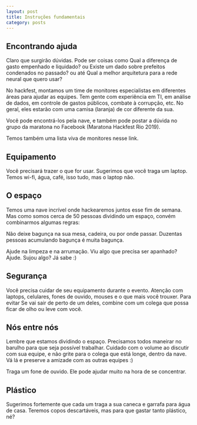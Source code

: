 ```yaml
---
layout: post
title: Instruções fundamentais
category: posts
---
```


## Encontrando ajuda

Claro que surgirão dúvidas. Pode ser coisas como Qual a diferença de gasto empenhado e liquidado? ou Existe um dado sobre prefeitos condenados no passado? ou até Qual a melhor arquitetura para a rede neural que quero usar?

No hackfest, montamos um time de monitores especialistas em diferentes áreas para ajudar as equipes. Tem gente com experiência em TI, em análise de dados, em controle de gastos públicos, combate à corrupção, etc. No geral, eles estarão com uma camisa (laranja) de cor diferente da sua.

Você pode encontrá-los pela nave, e também pode postar a dúvida no grupo da maratona no Facebook (Maratona Hackfest Rio 2019).

Temos também uma lista viva de monitores nesse link.

## Equipamento

Você precisará trazer o que for usar. Sugerimos que você traga um laptop. Temos wi-fi, água, café, isso tudo, mas o laptop não.

## O espaço

Temos uma nave incrível onde hackearemos juntos esse fim de semana. Mas como somos cerca de 50 pessoas dividindo um espaço, convém combinarmos algumas regras:

Não deixe bagunça na sua mesa, cadeira, ou por onde passar. Duzentas pessoas acumulando bagunça é muita bagunça.

Ajude na limpeza e na arrumação. Viu algo que precisa ser apanhado? Ajude. Sujou algo? Já sabe :)

## Segurança

Você precisa cuidar de seu equipamento durante o evento. Atenção com laptops, celulares, fones de ouvido, mouses e o que mais você trouxer. Para evitar Se vai sair de perto de um deles, combine com um colega que possa ficar de olho ou leve com você.

## Nós entre nós

Lembre que estamos dividindo o espaço. Precisamos todos maneirar no barulho para que seja possível trabalhar. Cuidado com o volume ao discutir com sua equipe, e não grite para o colega que está longe, dentro da nave. Vá lá e preserve a amizade com as outras equipes :)

Traga um fone de ouvido. Ele pode ajudar muito na hora de se concentrar.

## Plástico

Sugerimos fortemente que cada um traga a sua caneca e garrafa para água de casa. Teremos copos descartáveis, mas para que gastar tanto plástico, né?
